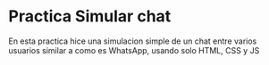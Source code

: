 # Practica Simular chat

En esta practica hice una simulacion simple de un chat entre varios usuarios similar a como es WhatsApp, usando solo HTML, CSS y JS
